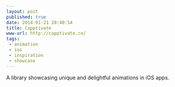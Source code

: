 ```yaml
---
layout: post
published: true
date: 2014-01-21 20:40:54
title: Capptivate
www-url: http://capptivate.co/
tags: 
 - animation
 - ios
 - inspiration
 - showcase
---
```


A library showcasing unique and delightful animations in iOS apps.